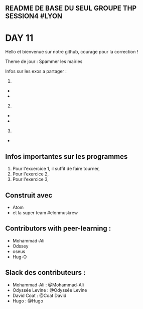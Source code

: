 ## README DE BASE DU SEUL GROUPE THP SESSION4 #LYON

# DAY 11
Hello et bienvenue sur notre github, courage pour la correction !

Theme de jour : Spammer les mairies

Infos sur les exos a partager :

1.
-
-

2.
-
-

3.
-


## Infos importantes sur les programmes

1. Pour l'excercice 1, il suffit de faire tourner,
2. Pour l'exercice 2,
3. Pour l'exercice 3,


## Construit avec

* Atom
* et la super team #elonmuskrew

## Contributors with peer-learning :

* Mohammad-Ali
* Odssey
* oseus
* Hug-O

## Slack des contributeurs :

* Mohammad-Ali : @Mohammad-Ali
* Odyssée Levine : @Odyssée Levine 
* David Coat : @Coat David 
* Hugo : @Hugo
